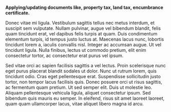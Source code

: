 **Applying/updating documents like, property tax, land tax, encumbrance certificate.**

Donec vitae mi ligula. Vestibulum sagittis tellus nec metus interdum, et suscipit sem vulputate. Nullam pulvinar, augue vel bibendum blandit, felis quam tincidunt erat, vel dapibus felis turpis at quam. Duis condimentum elementum turpis, id tempus justo luctus at. Maecenas lacus nunc, lobortis tincidunt lorem a, iaculis convallis nisl. Integer ac accumsan augue. Ut vel tincidunt ligula. Nulla finibus, lectus ut commodo pretium, elit enim consectetur tortor, ac consectetur erat purus vel ipsum.

Sed vitae orci ac sapien facilisis sagittis a vel lectus. Proin scelerisque nunc eget purus placerat blandit sodales ut dolor. Nunc ut rutrum lorem, quis tincidunt odio. Cras eget pellentesque erat. Suspendisse sollicitudin justo tortor, non tempor lacus facilisis quis. Donec posuere orci ut risus sagittis, ac fermentum quam pretium. Ut sed semper elit. Duis ut molestie leo. Aliquam pellentesque vehicula ligula, aliquet consectetur ipsum. Sed bibendum quis mauris eu semper. In eleifend, risus sit amet laoreet laoreet, quam quam ullamcorper lacus, vitae aliquet libero magna id arcu.